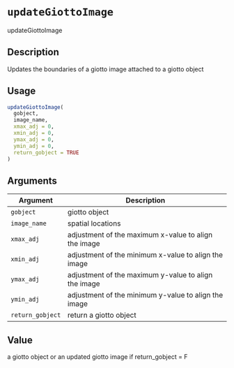 # `updateGiottoImage`

updateGiottoImage


## Description

Updates the boundaries of a giotto image attached to a giotto object


## Usage

```r
updateGiottoImage(
  gobject,
  image_name,
  xmax_adj = 0,
  xmin_adj = 0,
  ymax_adj = 0,
  ymin_adj = 0,
  return_gobject = TRUE
)
```


## Arguments

Argument      |Description
------------- |----------------
`gobject`     |     giotto object
`image_name`     |     spatial locations
`xmax_adj`     |     adjustment of the maximum x-value to align the image
`xmin_adj`     |     adjustment of the minimum x-value to align the image
`ymax_adj`     |     adjustment of the maximum y-value to align the image
`ymin_adj`     |     adjustment of the minimum y-value to align the image
`return_gobject`     |     return a giotto object


## Value

a giotto object or an updated giotto image if return_gobject = F


